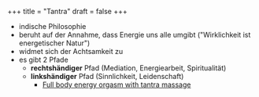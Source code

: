 +++
title = "Tantra"
draft = false
+++

-   indische Philosophie
-   beruht auf der Annahme, dass Energie uns alle umgibt ("Wirklichkeit ist energetischer Natur")
-   widmet sich der Achtsamkeit zu
-   es gibt 2 Pfade
    -   **rechtshändiger** Pfad (Mediation, Energiearbeit, Spiritualität)
    -   **linkshändiger** Pfad (Sinnlichkeit, Leidenschaft)
        -   [Full body energy orgasm with tantra massage](https://www.youtube.com/watch?v=UkrOecMoIWs)
